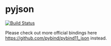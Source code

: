 # pyjson

[![Build Status](https://travis-ci.com/jdumas/pyjson.svg?branch=master)](https://travis-ci.com/jdumas/pyjson)

Please check out more official bindings here https://github.com/pybind/pybind11_json instead.
